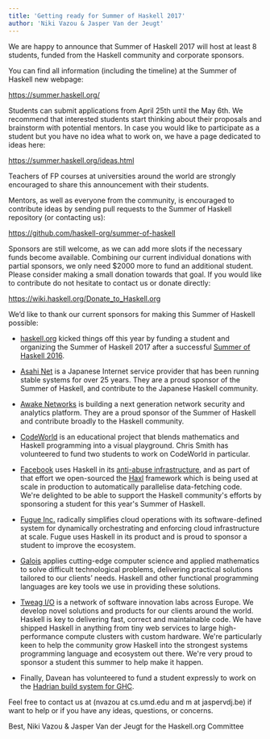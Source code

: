 ```yaml
---
title: 'Getting ready for Summer of Haskell 2017'
author: 'Niki Vazou & Jasper Van der Jeugt'
---
```


We are happy to announce that Summer of Haskell 2017 will host at least 8
students, funded from the Haskell community and corporate sponsors.

You can find all information (including the timeline) at the Summer of Haskell
new webpage:

<https://summer.haskell.org/>

Students can submit applications from April 25th until the May 6th. We recommend
that interested students start thinking about their proposals and brainstorm
with potential mentors.   In case you would like to participate as a student but
you have no idea what to work on, we have a page dedicated to ideas here:

<https://summer.haskell.org/ideas.html>

Teachers of FP courses at universities around the world are strongly encouraged
to share this announcement with their students.

Mentors, as well as everyone from the community, is encouraged to contribute
ideas by sending pull requests to the Summer of Haskell repository (or
contacting us):

<https://github.com/haskell-org/summer-of-haskell>

Sponsors are still welcome, as we can add more slots if the necessary funds
become available. Combining our current individual donations with partial
sponsors, we only need $2000 more to fund an additional student. Please consider
making a small donation towards that goal. If you would like to contribute do
not hesitate to contact us or donate directly:

<https://wiki.haskell.org/Donate_to_Haskell.org>

We’d like to thank our current sponsors for making this Summer of Haskell
possible:

- [haskell.org](http://haskell.org) kicked things off this year by funding a
  student and organizing the Summer of Haskell 2017 after a successful [Summer
  of Haskell 2016](https://mail.haskell.org/pipermail/haskell-cafe/2016-December/125702.html).

- [Asahi Net](https://asahi-net.jp/en/) is a Japanese Internet service provider that
  has been running stable systems for over 25 years.  They are a proud sponsor
  of the Summer of Haskell, and contribute to the Japanese Haskell community.

- [Awake Networks](http://www.awakenetworks.com/) is building a next generation
  network security and analytics platform.  They are a proud sponsor of the
  Summer of Haskell and contribute broadly to the Haskell community.

- [CodeWorld](http://code.world/) is an educational project that blends
  mathematics and Haskell programming into a visual playground.  Chris Smith has
  volunteered to fund two students to work on CodeWorld in particular.

- [Facebook](http://facebook.com/) uses Haskell in its [anti-abuse
  infrastructure](https://code.facebook.com/posts/745068642270222/fighting-spam-with-haskell/),
  and as part of that effort we open-sourced the
  [Haxl](https://github.com/facebook/Haxl) framework which is being used at
  scale in production to automatically parallelise data-fetching code.  We're
  delighted to be able to support the Haskell community's efforts by sponsoring
  a student for this year's Summer of Haskell.

- [Fugue Inc.](http://fugue.co/) radically simplifies cloud operations with its
  software-defined system for dynamically orchestrating and enforcing cloud
  infrastructure at scale.  Fugue uses Haskell in its product and is proud to
  sponsor a student to improve the ecosystem.

- [Galois](http://galois.com/) applies cutting-edge computer science and applied
  mathematics to solve difficult technological problems, delivering practical
  solutions tailored to our clients’ needs.  Haskell and other functional
  programming languages are key tools we use in providing these solutions.

- [Tweag I/O](http://tweag.io) is a network of software innovation labs across
  Europe. We develop novel solutions and products for our clients around the
  world. Haskell is key to delivering fast, correct and maintainable code. We
  have shipped Haskell in anything from tiny web services to large
  high-performance compute clusters with custom hardware. We're particularly
  keen to help the community grow Haskell into the strongest systems programming
  language and ecosystem out there. We're very proud to sponsor a student this
  summer to help make it happen.

- Finally, Davean has volunteered to fund a student expressly to work on the
  [Hadrian build system for GHC](/ideas.html#hadrian-ghc).

Feel free to contact us at (nvazou at cs.umd.edu and m at jaspervdj.be) if want
to help or if you have any ideas, questions, or concerns.

Best,
Niki Vazou & Jasper Van der Jeugt
for the Haskell.org Committee
